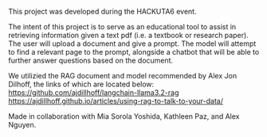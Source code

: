 This project was developed during the HACKUTA6 event.

The intent of this project is to serve as an educational tool to assist in retrieving information given a text pdf (i.e. a textbook or research paper). The user will upload a document and give a prompt. The model will attempt to find a relevant page to the prompt, alongside a chatbot that will be able to further answer questions based on the document.

We utilizied the RAG document and model recommended by Alex Jon Dilhoff, the links of which are located below:
https://github.com/ajdillhoff/langchain-llama3.2-rag
https://ajdillhoff.github.io/articles/using-rag-to-talk-to-your-data/

Made in collaboration with Mia Sorola Yoshida, Kathleen Paz, and Alex Nguyen.
